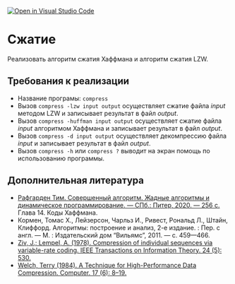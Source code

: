 [![Open in Visual Studio Code](https://classroom.github.com/assets/open-in-vscode-c66648af7eb3fe8bc4f294546bfd86ef473780cde1dea487d3c4ff354943c9ae.svg)](https://classroom.github.com/online_ide?assignment_repo_id=7764804&assignment_repo_type=AssignmentRepo)
# Сжатие
Реализовать алгоритм сжатия Хаффмана и алгоритм сжатия LZW.

## Требования к реализации

* Название програмы: `compress`
* Вызов `compress -lzw input output` осуществляет сжатие файла *input* методом LZW и записывает результат в файл *output*.
* Вызов `compress -huffman input output` осуществляет сжатие файла *input* алгоритмом Хаффмана и записывает результат в файл *output*.
* Вызов `compress -d input output` осуществляет декомпрессию  файла *input* и записывает результат в файл *output*.
* Вызов `compress -h` или `compress ?` выводит на экран помощь по использованию программы.


## Дополнительная литература
* [Рафгарден Тим. Совершенный алгоритм. Жадные алгоритмы и динамическое программирование. — СПб.: Питер, 2020. — 256 с.](https://proxy.library.spbu.ru:2374/bookshelf/367982/reading) Глава 14. Коды Хаффмана.
* Кормен, Томас Х., Лейзерсон, Чарльз И., Ривест, Рональд Л., Штайн, Клиффорд. Алгоритмы: построение и анализ, 2-е издание. : Пер. с англ. — М. : Издательский дом “Вильямс”, 2011. — с. 459—466.
* [Ziv, J.; Lempel, A. (1978). Compression of individual sequences via variable-rate coding. IEEE Transactions on Information Theory. 24 (5): 530.](https://courses.cs.duke.edu/spring03/cps296.5/papers/ziv_lempel_1978_variable-rate.pdf)
* [Welch, Terry (1984). A Technique for High-Performance Data Compression. Computer. 17 (6): 8–19.](https://courses.cs.duke.edu/spring03/cps296.5/papers/welch_1984_technique_for.pdf) 

